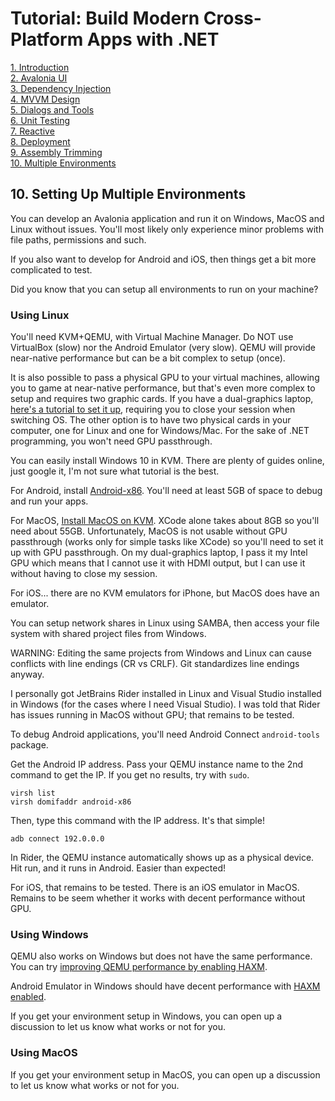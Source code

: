 # Tutorial: Build Modern Cross-Platform Apps with .NET

[1. Introduction](README.md)  
[2. Avalonia UI](2_Avalonia.md)  
[3. Dependency Injection](3_DependencyInjection.md)  
[4. MVVM Design](4_MVVM.md)  
[5. Dialogs and Tools](5_DialogsTools.md)  
[6. Unit Testing](6_UnitTesting.md)  
[7. Reactive](7_Reactive.md)  
[8. Deployment](8_Deployment.md)  
[9. Assembly Trimming](9_AssemblyTrimming.md)  
[10. Multiple Environments](10_MultipleEnvironments.md)

## 10. Setting Up Multiple Environments

You can develop an Avalonia application and run it on Windows, MacOS and Linux without issues. 
You'll most likely only experience minor problems with file paths, permissions and such.

If you also want to develop for Android and iOS, then things get a bit more complicated to test.

Did you know that you can setup all environments to run on your machine?

### Using Linux

You'll need KVM+QEMU, with Virtual Machine Manager. Do NOT use VirtualBox (slow) nor the Android Emulator (very slow). 
QEMU will provide near-native performance but can be a bit complex to setup (once).

It is also possible to pass a physical GPU to your virtual machines, allowing you to game at near-native performance, 
but that's even more complex to setup and requires two graphic cards. If you have a dual-graphics laptop, [here's a tutorial to set it up](https://github.com/mysteryx93/GPU-Passthrough-with-Optimus-Manager-Guide),
requiring you to close your session when switching OS. The other option is to have two physical cards in your computer, one for Linux and one for Windows/Mac.
For the sake of .NET programming, you won't need GPU passthrough.

You can easily install Windows 10 in KVM. There are plenty of guides online, just google it, I'm not sure what tutorial is the best.

For Android, install [Android-x86](https://www.android-x86.org/). You'll need at least 5GB of space to debug and run your apps.

For MacOS, [Install MacOS on KVM](https://github.com/kholia/OSX-KVM). XCode alone takes about 8GB so you'll need about 55GB. Unfortunately, MacOS is not usable without GPU passthrough (works only for simple tasks like XCode) so you'll need to set it up with GPU passthrough. On my dual-graphics laptop, I pass it my Intel GPU which means that I cannot use it with HDMI output, but I can use it without having to close my session.

For iOS... there are no KVM emulators for iPhone, but MacOS does have an emulator.

You can setup network shares in Linux using SAMBA, then access your file system with shared project files from Windows.

WARNING: Editing the same projects from Windows and Linux can cause conflicts with line endings (CR vs CRLF). Git standardizes line endings anyway.

I personally got JetBrains Rider installed in Linux and Visual Studio installed in Windows (for the cases where I need Visual Studio). I was told that Rider has 
issues running in MacOS without GPU; that remains to be tested.

To debug Android applications, you'll need Android Connect `android-tools` package.

Get the Android IP address. Pass your QEMU instance name to the 2nd command to get the IP. If you get no results, try with `sudo`.

    virsh list
    virsh domifaddr android-x86

Then, type this command with the IP address. It's that simple!

    adb connect 192.0.0.0

In Rider, the QEMU instance automatically shows up as a physical device. Hit run, and it runs in Android. Easier than expected!

For iOS, that remains to be tested. There is an iOS emulator in MacOS. Remains to be seem whether it works with decent performance without GPU.

### Using Windows

QEMU also works on Windows but does not have the same performance. You can try [improving QEMU performance by enabling HAXM](https://www.qemu.org/2017/11/22/haxm-usage-windows/).

Android Emulator in Windows should have decent performance with [HAXM enabled](https://learn.microsoft.com/en-us/xamarin/android/get-started/installation/android-emulator/hardware-acceleration?pivots=windows).

If you get your environment setup in Windows, you can open up a discussion to let us know what works or not for you.

### Using MacOS

If you get your environment setup in MacOS, you can open up a discussion to let us know what works or not for you.
